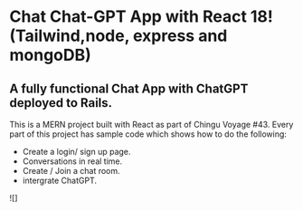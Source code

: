 # Chat Chat-GPT App with React 18! (Tailwind,node, express and mongoDB)

## A fully functional Chat App with ChatGPT deployed to Rails.

This is a MERN project built with React as part of Chingu Voyage #43. Every part of this project has sample code which shows how to do the following:

* Create a login/ sign up page.
* Conversations in real time.
* Create / Join a chat room.
* intergrate ChatGPT.

![]


